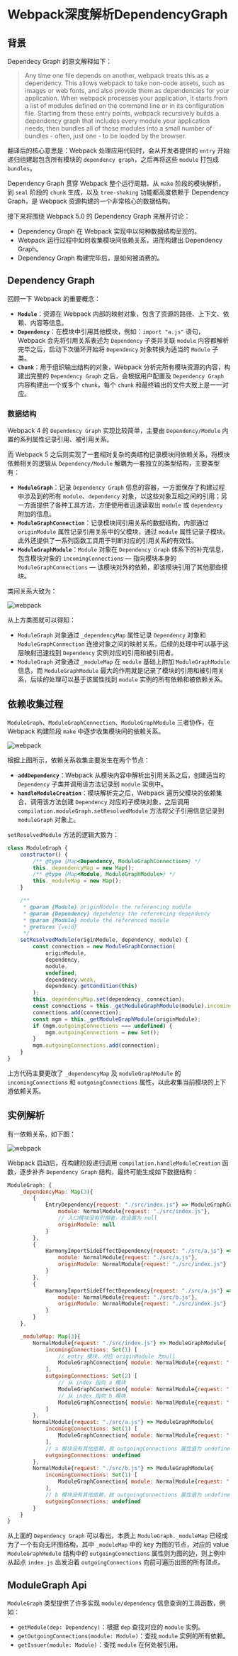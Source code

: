 # Webpack深度解析DependencyGraph

## 背景

Dependecy Graph 的原文解释如下：

> Any time one file depends on another, webpack treats this as a dependency. This allows webpack to take non-code assets, such as images or web fonts, and also provide them as dependencies for your application.
When webpack processes your application, it starts from a list of modules defined on the command line or in its configuration file. Starting from these entry points, webpack recursively builds a dependency graph that includes every module your application needs, then bundles all of those modules into a small number of bundles - often, just one - to be loaded by the browser.

翻译后的核心意思是：Webpack 处理应用代码时，会从开发者提供的 `entry` 开始递归组建起包含所有模块的 `dependency graph`，之后再将这些 `module` 打包成 `bundles`。

Dependency Graph 贯穿 Webpack 整个运行周期，从 `make` 阶段的模块解析，到 `seal` 阶段的 `chunk` 生成，以及 `tree-shaking` 功能都高度依赖于 Dependency Graph，是 Webpack 资源构建的一个非常核心的数据结构。

接下来将围绕 Webpack 5.0 的 Dependency Graph 来展开讨论：

- Dependency Graph 在 Webpack 实现中以何种数据结构呈现的。
- Webpack 运行过程中如何收集模块间依赖关系，进而构建出 Dependency Graph。
- Dependency Graph 构建完毕后，是如何被消费的。

## Dependency Graph

回顾一下 Webpack 的重要概念：

- **`Module`**：资源在 Webpack 内部的映射对象，包含了资源的路径、上下文、依赖、内容等信息。
- **`Dependency`**：在模块中引用其他模块，例如：`import "a.js"` 语句，Webpack 会先将引用关系表述为 `Dependency` 子类并关联 `module` 内容都解析完毕之后，启动下次循环开始将 `Dependency` 对象转换为适当的 `Module` 子类。
- **`Chunk`**：用于组织输出结构的对象，Webpack 分析完所有模块资源的内容，构建出完整的 `Dependency Graph` 之后，会根据用户配置及 `Dependency Graph` 内容构建出一个或多个 `chunk`，每个 `chunk` 和最终输出的文件大致上是一一对应。

### 数据结构

Webpack 4 的 `Dependency Graph` 实现比较简单，主要由 `Dependency/Module` 内置的系列属性记录引用、被引用关系。

而 Webpack 5 之后则实现了一套相对复杂的类结构记录模块间依赖关系，将模块依赖相关的逻辑从 `Dependency/Module` 解耦为一套独立的类型结构，主要类型有：

- **`ModuleGraph`**：记录 `Dependency Graph` 信息的容器，一方面保存了构建过程中涉及到的所有 `module`、`dependency` 对象，以这些对象互相之间的引用；另一方面提供了各种工具方法，方便使用者迅速读取出 `module` 或 `dependency` 附加的信息。
- **`ModuleGraphConnection`**：记录模块间引用关系的数据结构，内部通过 `originModule` 属性记录引用关系中的父模块，通过 `module` 属性记录子模块。此外还提供了一系列函数工具用于判断对应的引用关系的有效性。
- **`ModuleGraphModule`**：`Module` 对象在 `Dependency Graph` 体系下的补充信息，包含模块对象的 `incomingConnections` — 指向模块本身的 `ModuleGraphConnections` — 该模块对外的依赖，即该模块引用了其他那些模块。

类间关系大致为：

![webpack](https://cdn.jsdelivr.net/gh/LauGaHo/blog-img@master/uPic/webpack18.png)

从上方类图就可以得知：

- `ModuleGraph` 对象通过 `_dependencyMap` 属性记录 `Dependency` 对象和 `ModuleGraphConnection` 连接对象之间的映射关系，后续的处理中可以基于这层映射迅速找到 `Dependency` 实例对应的引用和被引用者。
- `ModuleGraph` 对象通过 `_moduleMap` 在 `module` 基础上附加 `ModuleGraphModule` 信息，而 `ModuleGraphModule` 最大的作用就是记录了模块的引用和被引用关系，后续的处理可以基于该属性找到 `module` 实例的所有依赖和被依赖关系。

## 依赖收集过程

`ModuleGraph`、`ModuleGraphConnection`、`ModuleGraphModule` 三者协作，在 Webpack 构建阶段 `make` 中逐步收集模块间的依赖关系。

![webpack](https://cdn.jsdelivr.net/gh/LauGaHo/blog-img@master/uPic/webpack2.png)

根据上图所示，依赖关系收集主要发生在两个节点：

- **`addDependency`**：Webpack 从模块内容中解析出引用关系之后，创建适当的 `Dependency` 子类并调用该方法记录到 `module` 实例中。
- **`handleModuleCreation`**：模块解析完之后，Webpack 遍历父模块的依赖集合，调用该方法创建 `Dependency` 对应的子模块对象，之后调用 `compilation.moduleGraph.setResolvedModule` 方法将父子引用信息记录到 `moduleGraph` 对象上。

`setResolvedModule` 方法的逻辑大致为：

```javascript
class ModuleGraph {
    constructor() {
        /** @type {Map<Dependency, ModuleGraphConnection>} */
        this._dependencyMap = new Map();
        /** @type {Map<Module, ModuleGraphModule>} */
        this._moduleMap = new Map();
    }

    /**
     * @param {Module} originModule the referencing module
     * @param {Dependency} dependency the referencing dependency
     * @param {Module} module the referenced module
     * @returns {void}
     */
    setResolvedModule(originModule, dependency, module) {
        const connection = new ModuleGraphConnection(
            originModule,
            dependency,
            module,
            undefined,
            dependency.weak,
            dependency.getCondition(this)
        );
        this._dependencyMap.set(dependency, connection);
        const connections = this._getModuleGraphModule(module).incomingConnections;
        connections.add(connection);
        const mgm = this._getModuleGraphModule(originModule);
        if (mgm.outgoingConnections === undefined) {
            mgm.outgoingConnections = new Set();
        }
        mgm.outgoingConnections.add(connection);
    }
}
```

上方代码主要更改了 `_dependencyMap` 及 `moduleGraphModule` 的 `incomingConnections` 和 `outgoingConnections` 属性，以此收集当前模块的上下游依赖关系。

## 实例解析

有一依赖关系，如下图：

![webpack](https://cdn.jsdelivr.net/gh/LauGaHo/blog-img@master/uPic/webpack19.png)

Webpack 启动后，在构建阶段递归调用 `compilation.handleModuleCreation` 函数，逐步补齐 `Dependency Graph` 结构，最终可能生成如下数据结构：

```javascript
ModuleGraph: {
    _dependencyMap: Map(3){
        { 
            EntryDependency{request: "./src/index.js"} => ModuleGraphConnection{
                module: NormalModule{request: "./src/index.js"}, 
                // 入口模块没有引用者，故设置为 null
                originModule: null
            } 
        },
        { 
            HarmonyImportSideEffectDependency{request: "./src/a.js"} => ModuleGraphConnection{
                module: NormalModule{request: "./src/a.js"}, 
                originModule: NormalModule{request: "./src/index.js"}
            } 
        },
        { 
            HarmonyImportSideEffectDependency{request: "./src/a.js"} => ModuleGraphConnection{
                module: NormalModule{request: "./src/b.js"}, 
                originModule: NormalModule{request: "./src/index.js"}
            } 
        }
    },

    _moduleMap: Map(3){
        NormalModule{request: "./src/index.js"} => ModuleGraphModule{
            incomingConnections: Set(1) [
                // entry 模块，对应 originModule 为null
                ModuleGraphConnection{ module: NormalModule{request: "./src/index.js"}, originModule:null }
            ],
            outgoingConnections: Set(2) [
                // 从 index 指向 a 模块
                ModuleGraphConnection{ module: NormalModule{request: "./src/a.js"}, originModule: NormalModule{request: "./src/index.js"} },
                // 从 index 指向 b 模块
                ModuleGraphConnection{ module: NormalModule{request: "./src/b.js"}, originModule: NormalModule{request: "./src/index.js"} }
            ]
        },
        NormalModule{request: "./src/a.js"} => ModuleGraphModule{
            incomingConnections: Set(1) [
                ModuleGraphConnection{ module: NormalModule{request: "./src/a.js"}, originModule: NormalModule{request: "./src/index.js"} }
            ],
            // a 模块没有其他依赖，故 outgoingConnections 属性值为 undefined
            outgoingConnections: undefined
        },
        NormalModule{request: "./src/b.js"} => ModuleGraphModule{
            incomingConnections: Set(1) [
                ModuleGraphConnection{ module: NormalModule{request: "./src/b.js"}, originModule: NormalModule{request: "./src/index.js"} }
            ],
            // b 模块没有其他依赖，故 outgoingConnections 属性值为 undefined
            outgoingConnections: undefined
        }
    }
}
```

从上面的 `Dependency Graph` 可以看出，本质上 `ModuleGraph._moduleMap` 已经成为了一个有向无环图结构，其中 `_moduleMap` 中的 key 为图的节点，对应的 value `ModuleGraphModule` 结构中的 `outgoingConnections` 属性则为图的边，则上例中从起点 `index.js` 出发沿着 `outgoingConnections` 向前可遍历出图的所有顶点。

## ModuleGraph Api

`ModuleGraph` 类型提供了许多实现 `module/dependency` 信息查询的工具函数，例如：

- `getModule(dep: Dependency)`：根据 `dep` 查找对应的 `module` 实例。
- `getOutgoingConnections(module: Module)`：查找 `module` 实例的所有依赖。
- `getIssuer(module: Module)`：查找 `module` 在何处被引用。